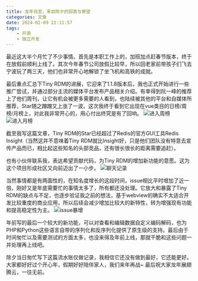 ```yaml
---
title: 龙年将至，来自除夕的回首与寄望
categories: 文章
date: 2024-02-09 22:11:57
tags:
    - 开源
    - 独立开发
---
```

最近这大半个月忙了不少事情。首先是本职工作上的，加班加点赶春节版本，终于在放假前顺利上线了。其次今年春节公司放假比较早，所以回老家前带孩子们飞去宁波玩了两三天，他们也非常开心地解锁了坐飞机和高铁的成就。

最后重点汇总下Tiny RDM的进展，它迎来了1.1.8版本后，我也正式开始进行一些推广尝试，并通过部分主流的媒体平台发布产品相关介绍。有幸得到阮一峰的推荐上了他们周刊，让它有机会被更多需要的人看到，也陆续被其他的平台和自媒体所推荐，Star随之蹭蹭又上涨了一波。这次我终于看到它出现在vue类目的日榜/周榜/月榜上，对此我非常开心的，用心付出终究是有了回响。
![进入周榜](into-week-board.png)
![进入月榜](into-month-board.png)

截至我写这篇文章，Tiny RDM的Star已经超过了Redis的官方GUI工具Redis Insight（当然这并不意味着Tiny RDM就比Insight好，只是他们团队没有特意去宣传产品而已，相比起这些知名的头部竞品，还有很长很长的距离需要追赶）。

也有小伙伴联系我，表达希望贡献代码，为Tiny RDM的增加新功能的意愿。这为这个项目形成社区又向前迈出了一小步。
![聊天记录](chat.jpg)


当然事情都是有两面性的，在知名度增长的这段时间，issue相比平时增加了近一倍，刚好又是年底需要忙的事情太多了，所有都还没处理。它放大和暴露了Tiny RDM的缺点与不足，也逐步验证我之前的想法，基于webview的确实不太适合开发比较重度的商业应用，所以后续会减少增加比较大的新特性，转为增强现有功能和提高稳定性为主。
![issue暴增](issue-increase.png)

年前写的最后一个较大的新功能，可以对查看和编辑数据自定义编码解码，也为PHP和Python这些语言自带的序列化和反序列化提供了原生级的支持。最后由于时间匆忙以及需要测试的方面太多，也没来得及年前上线，那就干脆和这些问题一并处理再上线吧。

除夕当日匆忙写下这篇流水账仅做记录，我相信它还没有做到最好，它还能更好。大家都好好过个开心年，假期好好陪伴家人，我们来年再战~
最后祝大家龙年展翅腾云，一往无前。